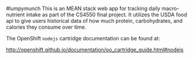 #lumpymunch
This is an MEAN stack web app for tracking daily macro-nutrient intake as part of the CS4550 final project. It utilizes the USDA food api to give users historical data of how much protein, carbohydrates, and calories they consume over time.

The OpenShift `nodejs` cartridge documentation can be found at:

http://openshift.github.io/documentation/oo_cartridge_guide.html#nodejs
